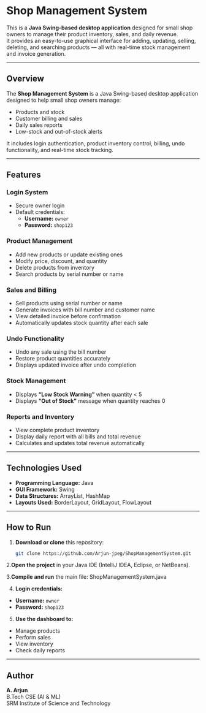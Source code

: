 # Shop Management System

This is a **Java Swing-based desktop application** designed for small shop owners to manage their product inventory, sales, and daily revenue.  
It provides an easy-to-use graphical interface for adding, updating, selling, deleting, and searching products — all with real-time stock management and invoice generation.

---

## Overview

The **Shop Management System** is a Java Swing-based desktop application designed to help small shop owners manage:
- Products and stock
- Customer billing and sales
- Daily sales reports
- Low-stock and out-of-stock alerts  

It includes login authentication, product inventory control, billing, undo functionality, and real-time stock tracking.

---

## Features

### **Login System**
- Secure owner login  
- Default credentials:  
  - **Username:** `owner`  
  - **Password:** `shop123`

### **Product Management**
- Add new products or update existing ones  
- Modify price, discount, and quantity  
- Delete products from inventory  
- Search products by serial number or name  

### **Sales and Billing**
- Sell products using serial number or name  
- Generate invoices with bill number and customer name  
- View detailed invoice before confirmation  
- Automatically updates stock quantity after each sale  

### **Undo Functionality**
- Undo any sale using the bill number  
- Restore product quantities accurately  
- Displays updated invoice after undo completion  

### **Stock Management**
- Displays **“Low Stock Warning”** when quantity < 5  
- Displays **“Out of Stock”** message when quantity reaches 0  

### **Reports and Inventory**
- View complete product inventory  
- Display daily report with all bills and total revenue  
- Calculates and updates total revenue automatically  

---

## Technologies Used

- **Programming Language:** Java  
- **GUI Framework:** Swing  
- **Data Structures:** ArrayList, HashMap  
- **Layouts Used:** BorderLayout, GridLayout, FlowLayout  

---

## How to Run

1. **Download or clone** this repository:
   ```bash
   git clone https://github.com/Arjun-jpeg/ShopManagementSystem.git
2.**Open the project** in your Java IDE (IntelliJ IDEA, Eclipse, or NetBeans).

3.**Compile and run** the main file: ShopManagementSystem.java

4. **Login credentials:**
- **Username:** `owner`  
- **Password:** `shop123`

5. **Use the dashboard to:**
- Manage products  
- Perform sales  
- View inventory  
- Check daily reports  

---

## Author

**A. Arjun**  
B.Tech CSE (AI & ML)  
SRM Institute of Science and Technology  
